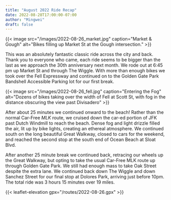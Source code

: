 ```yaml
---
title: "August 2022 Ride Recap"
date: 2022-08-28T17:00:00-07:00
author: "Mingwei"
draft: false
---
```


{{< image src="/images/2022-08-26_market.jpg" caption="Market & Gough" alt="Bikes filling up Market St at the Gough intersection." >}}

This was an absolutely fantastic classic ride across the city and back. Thank
you to everyone who came, each ride seems to be bigger than the last as we
approach the 30th anniversary next month. We rode out at 6:45 pm up Market St
and through The Wiggle. With more than enough bikes we took over the Fell
Expressway and continued on to the Golden Gate Park Bandshell Accessible
Parking lot for our first break.

{{< image src="/images/2022-08-26_fell.jpg" caption="Entering the Fog" alt="Dozens of bikes taking over the width of Fell at Scott St, with fog in the distance obscuring the view past Divisadero" >}}

After about 25 minutes we continued onward to the beach! Rather than the normal
Car-Free *MLK* route, we cruised down the car-ed portion of JFK past Dutch
Windmill to reach the beach. Dense fog and light drizzle filled the air, lit up
by bike lights, creating an ethereal atmosphere. We continued south on the long
beautiful Great Walkway, closed to cars for the weekend, and reached the second
stop at the south end of Ocean Beach at Sloat Blvd.

After another 25 minute break we continued back, retracing our wheels up the
Great Walkway, but opting to take the usual Car-Free MLK route up through
Golden Gate Park. We still had enough mass to take Oak Street despite the extra
lane. We continued back down The Wiggle and down Sanchez Street for our final
stop at Dolores Park, arriving just before 10pm. The total ride was 3 hours 15
minutes over 19 miles.

{{< leaflet-elevation gpx="/routes/2022-08-26.gpx" >}}
